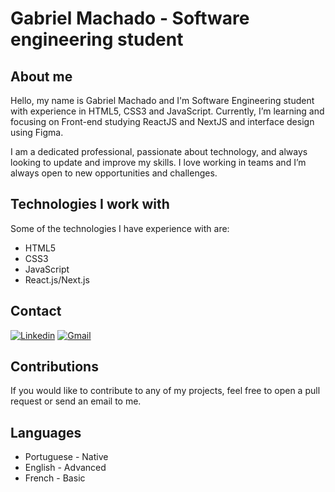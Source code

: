 # Gabriel Machado - Software engineering student

## About me

Hello, my name is Gabriel Machado and I'm Software Engineering student with experience in HTML5, CSS3 and JavaScript. Currently, I’m learning and focusing on Front-end studying ReactJS and NextJS and interface design using Figma. 

I am a dedicated professional, passionate about technology, and always looking to update and improve my skills. I love working in teams and I’m always open to new opportunities and challenges.

## Technologies I work with

Some of the technologies I have experience with are:

- HTML5
- CSS3
- JavaScript
- React.js/Next.js

## Contact

<!-- Your badges -->
[![Linkedin](https://img.shields.io/badge/-Linkedin-blue?style=for-the-badge&logo=Linkedin&logoColor=white)](https://www.linkedin.com/in/gabriel-machado-85b882261)
[![Gmail](https://img.shields.io/badge/Gmail-D14836?style=for-the-badge&logo=gmail&logoColor=white)](mailto:gabrielhbmachado@hotmail.com)

## Contributions

If you would like to contribute to any of my projects, feel free to open a pull request or send an email to me.

## Languages

- Portuguese - Native
- English - Advanced
- French - Basic
